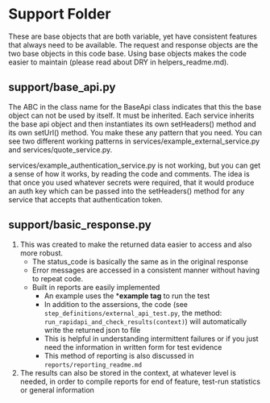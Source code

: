 # Support Folder

These are base objects that are both variable, yet have consistent features that always need to be available. The request and response objects are the two base objects in this code base.  Using base objects makes the code easier to maintain (please read about DRY in helpers_readme.md).

## support/base_api.py

The ABC in the class name for the BaseApi class indicates that this the base object can not be used by itself.  It must be inherited.  Each service inherits the base api object and then instantiates its own setHeaders() method and its own setUrl() method.  You make these any pattern that you need.  You can see two different working patterns in services/example_external_service.py and services/quote_service.py.

services/example_authentication_service.py is not working, but you can get a sense of how it works, by reading the code and comments.  The idea is that once you used whatever secrets were required, that it would produce an auth key which can be passed into the setHeaders() method for any service that accepts that authentication token.

## support/basic_response.py

1. This was created to make the returned data easier to access and also more robust.
   * The status_code is basically the same as in the original response
   * Error messages are accessed in a consistent manner without having to repeat code.
   * Built in reports are easily implemented
      * An example uses the ***example tag** to run the test
      * In addition to the assersions, the code (see ```step_definitions/external_api_test.py```, the method: ```run_rapidapi_and_check_results(context)```) will automatically write the returned json to file
      * This is helpful in understanding intermittent failures or if you just need the information in written form for test evidence
      * This method of reporting is also discussed in ```reports/reporting_readme.md```
2. The results can also be stored in the context, at whatever level is needed, in order to compile reports for end of feature, test-run statistics or general information
